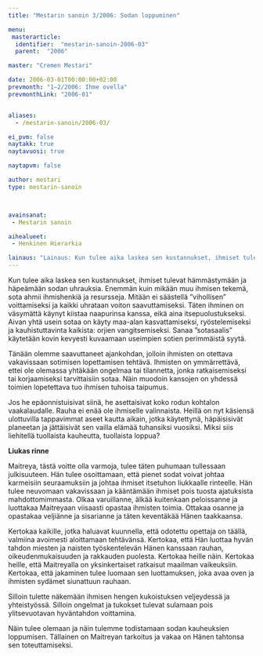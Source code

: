 ```yaml
---
title: "Mestarin sanoin 3/2006: Sodan loppuminen"

menu:
 masterarticle:
  identifier:  "mestarin-sanoin-2006-03"
  parent:  "2006"

master: "Cremen Mestari"

date: 2006-03-01T00:00:00+02:00
prevmonth: "1–2/2006: Ihme ovella"
prevmonthLink: "2006-01"


aliases:
  - /mestarin-sanoin/2006-03/

ei_pvm: false
naytakk: true
naytavuosi: true

naytapvm: false

author: mestari
type: mestarin-sanoin



avainsanat:
 - Mestarin sanoin

aihealueet:
 - Henkinen Hierarkia

lainaus: "Lainaus: Kun tulee aika laskea sen kustannukset, ihmiset tulevat hämmästymään ja häpeämään sodan uhrauksia. Enemmän kuin mikään muu ihmisen tekemä, sota ahmii ihmishenkiä ja resursseja. Mitään ei säästellä ”vihollisen” voittamiseksi ja kaikki uhrataan voiton saavuttamiseksi."
---
```

<p>Kun tulee aika laskea sen kustannukset, ihmiset tulevat hämmästymään ja häpeämään sodan uhrauksia. Enemmän kuin mikään muu ihmisen tekemä, sota ahmii ihmishenkiä ja resursseja. Mitään ei säästellä ”vihollisen” voittamiseksi ja kaikki uhrataan voiton saavuttamiseksi. Täten ihminen on väsymättä käynyt kiistaa naapurinsa kanssa, eikä aina itsepuolustukseksi. Aivan yhtä usein sotaa on käyty maa-alan kasvattamiseksi, ryöstelemiseksi ja kauhistuttavinta kaikista: orjien vangitsemiseksi. Sanaa ”sotasaalis” käytetään kovin kevyesti kuvaamaan useimpien sotien perimmäistä syytä.</p>
<p>Tänään olemme saavuttaneet ajankohdan, jolloin ihmisten on otettava vakavissaan sotimisen lopettamisen tehtävä. Ihmisten on ymmärrettävä, ettei ole olemassa yhtäkään ongelmaa tai tilannetta, jonka ratkaisemiseksi tai korjaamiseksi tarvittaisiin sotaa. Näin muodoin kansojen on yhdessä toimien lopetettava tuo ihmisen tuhoisa taipumus.</p>
<p>Jos he epäonnistuisivat siinä, he asettaisivat koko rodun kohtalon vaakalaudalle. Rauha ei enää ole ihmiselle valinnaista. Heillä on nyt käsiensä ulottuvilla tappavimmat aseet kautta aikain, jotka käytettynä, häpäisisivät planeetan ja jättäisivät sen vailla elämää tuhansiksi vuosiksi. Miksi siis liehitellä tuollaista kauheutta, tuollaista loppua?</p>
<p><strong>Liukas rinne</strong></p>
<p>Maitreya, tästä voitte olla varmoja, tulee täten puhumaan tullessaan julkisuuteen. Hän tulee osoittamaan, että pienet sodat voivat johtaa karmeisiin seuraamuksiin ja johtaa ihmiset itsetuhon liukkaalle rinteelle. Hän tulee neuvomaan vakavissaan ja kääntämään ihmiset pois tuosta ajatuksista mahdottomimmasta. Olkaa varuillanne, älkää kuitenkaan peloissanne ja luottakaa Maitreyaan viisaasti opastaa ihmisten toimia. Ottakaa osanne ja opastakaa veljiänne ja sisarianne ja täten keventäkää Hänen taakkaansa.</p>
<p>Kertokaa kaikille, jotka haluavat kuunnella, että odotettu opettaja on täällä, valmiina avoimesti aloittamaan tehtävänsä. Kertokaa, että Hän luottaa hyvän tahdon miesten ja naisten työskentelevän Hänen kanssaan rauhan, oikeudenmukaisuuden ja rakkauden puolesta. Kertokaa heille näin. Kertokaa heille, että Maitreyalla on yksinkertaiset ratkaisut maailman vaikeuksiin. Kertokaa, että jakaminen tulee luomaan sen luottamuksen, joka avaa oven ja ihmisten sydämet siunattuun rauhaan.</p>
<p>Silloin tulette näkemään ihmisen hengen kukoistuksen veljeydessä ja yhteistyössä. Silloin ongelmat ja tukokset tulevat sulamaan pois ylitsevuotavan hyväntahdon voittamina.</p>
<p>Näin tulee olemaan ja näin tulemme todistamaan sodan kauheuksien loppumisen. Tällainen on Maitreyan tarkoitus ja vakaa on Hänen tahtonsa sen toteuttamiseksi.</p>